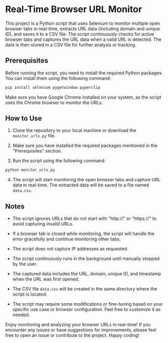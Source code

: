# Real-Time Browser URL Monitor

This project is a Python script that uses Selenium to monitor multiple open browser tabs in real-time, extracts URL data (including domain and unique ID), and saves it to a CSV file. The script continuously checks for active browser tabs and captures the URL data when a valid URL is detected. The data is then stored in a CSV file for further analysis or tracking.

## Prerequisites

Before running the script, you need to install the required Python packages. You can install them using the following command:

```bash
pip install selenium pygetwindow pyperclip
```

Make sure you have Google Chrome installed on your system, as the script uses the Chrome browser to monitor the URLs.

## How to Use

1. Clone the repository to your local machine or download the `monitor_urls.py` file.

2. Make sure you have installed the required packages mentioned in the "Prerequisites" section.

3. Run the script using the following command:

```bash
python monitor_urls.py
```

4. The script will start monitoring the open browser tabs and capture URL data in real-time. The extracted data will be saved to a file named `data.csv`.

## Notes

- The script ignores URLs that do not start with "http://" or "https://" to avoid capturing invalid URLs.

- If a browser tab is closed while monitoring, the script will handle the error gracefully and continue monitoring other tabs.

- The script does not capture IP addresses as requested.

- The script continuously runs in the background until manually stopped by the user.

- The captured data includes the URL, domain, unique ID, and timestamp when the URL was first opened.

- The CSV file `data.csv` will be created in the same directory where the script is located.

- The script may require some modifications or fine-tuning based on your specific use case or browser configuration. Feel free to customize it as needed.

Enjoy monitoring and analyzing your browser URLs in real-time! If you encounter any issues or have suggestions for improvements, please feel free to open an issue or contribute to the project. Happy coding!
